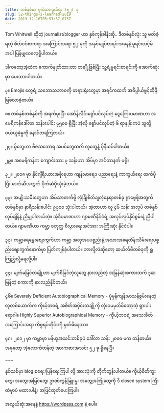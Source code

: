```yaml
---
title: တစ်နှစ်စာ မှတ်သားဖွယ်ရာ (၅၂) ခု
slug: 52-things-i-learned-2019
date: 2019-12-16T05:53:57.075Z
---
```

Tom Whitwell ဆိုတဲ့ journalist/blogger ဟာ နှစ်ကုန်ခါနီးဆို.. ဒီတစ်နှစ်လုံး သူ ဖတ်ခဲ့ရတဲ့ စိတ်ဝင်စားစရာ အကြောင်းအရာ ၅၂ ခုကို အနှစ်ချုပ်စာရင်းအနေနဲ့ မူရင်းလင့်ခ်အပါ ပြန်မျှဝေလေ့ရှိပါတယ်။

ဒါကတော့အဲ့ထဲက ကောက်နှုတ်ထားတာ တချို့ဖြစ်ပြီး သူ့ရဲ့မူရင်းစာရင်းကို အောက်ဆုံးမှာ ပေးထားပါတယ်။

၃။ Emojis တွေရဲ့ သဘောသဘာဝကို တရားရုံးတွေမှာ အရင်ကထက် အဓိပ္ပါယ်ဖွင့်ဆိုဖို့ ဖြစ်လာခဲ့တယ်။

၈။ တစ်နှစ်တစ်နှစ်ကို အရက်မူးပြီး အော်န်လိုင်းရှော်ပင်လုပ်တဲ့ ငွေကြေးပမာဏဟာ အမေရိကန်ဒေါ်လာ သန်းပေါင်း ၄၅၀၀ ရှိပြီး အဲ့လို ရှော်ပင်လုပ်တဲ့ ၆ ရာနှုန်းကပဲ သူတို့ဝယ်ယူခဲ့မှုကို နောင်တရကြတယ်။

၂၄။ မှိုတွေဟာ ဗီဇသဘောရ အပင်တွေထက် လူတွေနဲ့ ပိုနီးစပ်ပါတယ်။

၂၉။ အမေရိကန်က ကျောင်းသား ၃ သန်းဟာ အိမ်မှာ အင်တာနက် မရှိ။

၃၂။ ၂၀၁၈ မှာ နိုင်ဂျီရီးယားအစိုးရဟာ ကျန်းမာရေး၊ ပညာရေးနဲ့ ကာကွယ်ရေး ထက်ပိုပြီး ဓာတ်ဆီအတွက် ပိုက်ဆံပိုသုံးခဲ့တယ်။

၃၃။ အမျိုးသမီးတွေဟာ အိမ်သာတက်ဖို့ လုံခြုံစိတ်ချတဲ့နေရာတစ်ခု ရှာဖွေဖို့အတွက် တစ်နှစ်မှာ နာရီသန်းပေါင်း ၉၇၀၀ သုံးပါတယ်။ အဲ့တာဟာ လူ ၄၆ သန်း အလုပ် တစ်နှစ်လုပ်ချိန်နဲ့ ညီမျှပါတယ်တဲ့။ အဲ့ဒီပမာဏဟာ ဂျာမဏီနိုင်ငံရဲ့ အလုပ်လုပ်နိုင်စွမ်းနဲ့ ညီပါတယ်။ ဂျာမဏီဟာ ကမ္ဘာ့ စတုတ္ထ စီးပွားရေးအင်အား အကြီးဆုံး နိုင်ငံပါ။

၃၇။ ကမ္ဘာ့ရေမွှေးစျေးကွက်ဟာ ကမ္ဘာ့ အလှအပပစ္စည်းနဲ့ အသားအရေထိန်းသိမ်းရေးပစ္စည်းစျေးကွက်နောက်မှာ ပြတ်ကျန်ခဲ့ပါတယ်။ ဘာလို့လဲဆိုတော့ ဆယ်လ်ဖီတစ်ခုကို ရှူကြည့်လို့မရလို့ပါ။

၄၄။ မျက်မမြင်တချို့ဟာ မျက်စိမြင်တဲ့လူတွေ နားလည်တဲ့ အမြန်ဆုံးစကားထက် ၃ဆ မြန်တဲ့ စကားကို နားလည်နိုင်တယ်။

၄၆။ Severely Deficient Autobiographical Memory - ပုံမှန်ကျန်းမာသန်စွမ်းနေတဲ့လူတစ်ယောက်က ကိုယ့်ဘဝရဲ့ အစိတ်အပိုင်းတချို့ကို လုံးဝမမှတ်မိတော့တဲ့ ရှားပါးရောဂါ။ Highly Superior Autobiographical Memory - ကိုယ့်ဘဝရဲ့ အသေးစိတ်အကြောင်းအရာ ကိစ္စရပ်တိုင်းကို မှတ်မိနေတာ။

၄၈။ ၂၀၁၂ မှာ ကမ္ဘာမှာ မန်ယူအသင်းတစ်ခုပဲ ဒေါ်လာ သန်း ၂၀၀၀ မက တန်တယ်။ အခုတော့ အဲ့လောက်တန်တဲ့ အားကစားအသင်း ၅၂ ခု ရှိနေပြီ။

−−−

နှစ်သစ်မှာ blog စရေး/ပြန်ရေးကြပါ လို့ အားလုံးကို တိုက်တွန်းပါတယ်။ ကိုယ့်စိတ်ကူးတွေ၊ အတွေးအမြင်တွေ၊ ဥာဏ်ကွန့်မြူးမှု၊ အတွေ့အကြုံတွေကို ဒီ closed system ကြီးထဲမှာပဲ မထားပါနဲ့။ အပြင်ထုတ်ပေးကြပါ။

အလွယ်ဆုံးအနေနဲ့ <https://wordpess.com> နဲ့ စပါ။
